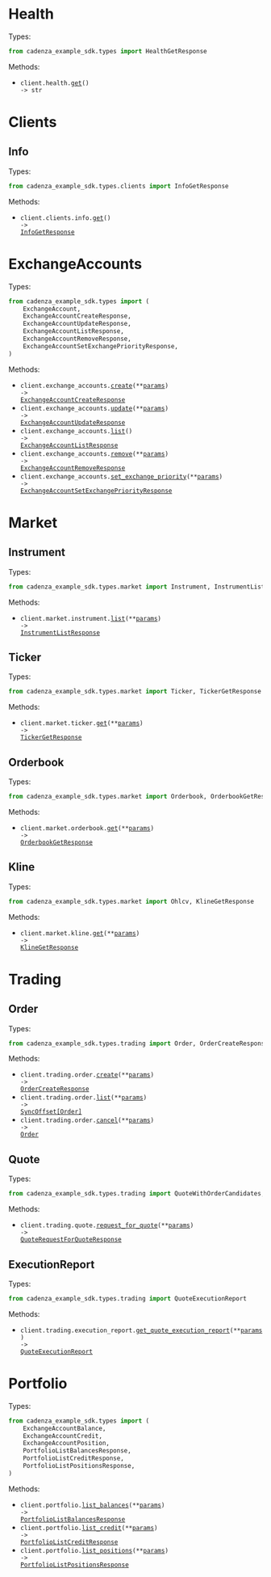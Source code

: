 # Health

Types:

```python
from cadenza_example_sdk.types import HealthGetResponse
```

Methods:

- <code title="get /api/v2/health">client.health.<a href="./src/cadenza_example_sdk/resources/health.py">get</a>() -> str</code>

# Clients

## Info

Types:

```python
from cadenza_example_sdk.types.clients import InfoGetResponse
```

Methods:

- <code title="get /api/v2/client/getInfo">client.clients.info.<a href="./src/cadenza_example_sdk/resources/clients/info.py">get</a>() -> <a href="./src/cadenza_example_sdk/types/clients/info_get_response.py">InfoGetResponse</a></code>

# ExchangeAccounts

Types:

```python
from cadenza_example_sdk.types import (
    ExchangeAccount,
    ExchangeAccountCreateResponse,
    ExchangeAccountUpdateResponse,
    ExchangeAccountListResponse,
    ExchangeAccountRemoveResponse,
    ExchangeAccountSetExchangePriorityResponse,
)
```

Methods:

- <code title="post /api/v2/exchange/addExchangeAccount">client.exchange_accounts.<a href="./src/cadenza_example_sdk/resources/exchange_accounts.py">create</a>(\*\*<a href="src/cadenza_example_sdk/types/exchange_account_create_params.py">params</a>) -> <a href="./src/cadenza_example_sdk/types/exchange_account_create_response.py">ExchangeAccountCreateResponse</a></code>
- <code title="post /api/v2/exchange/updateExchangeAccount">client.exchange_accounts.<a href="./src/cadenza_example_sdk/resources/exchange_accounts.py">update</a>(\*\*<a href="src/cadenza_example_sdk/types/exchange_account_update_params.py">params</a>) -> <a href="./src/cadenza_example_sdk/types/exchange_account_update_response.py">ExchangeAccountUpdateResponse</a></code>
- <code title="get /api/v2/exchange/listExchangeAccounts">client.exchange_accounts.<a href="./src/cadenza_example_sdk/resources/exchange_accounts.py">list</a>() -> <a href="./src/cadenza_example_sdk/types/exchange_account_list_response.py">ExchangeAccountListResponse</a></code>
- <code title="post /api/v2/exchange/removeExchangeAccount">client.exchange_accounts.<a href="./src/cadenza_example_sdk/resources/exchange_accounts.py">remove</a>(\*\*<a href="src/cadenza_example_sdk/types/exchange_account_remove_params.py">params</a>) -> <a href="./src/cadenza_example_sdk/types/exchange_account_remove_response.py">ExchangeAccountRemoveResponse</a></code>
- <code title="post /api/v2/exchange/setExchangePriority">client.exchange_accounts.<a href="./src/cadenza_example_sdk/resources/exchange_accounts.py">set_exchange_priority</a>(\*\*<a href="src/cadenza_example_sdk/types/exchange_account_set_exchange_priority_params.py">params</a>) -> <a href="./src/cadenza_example_sdk/types/exchange_account_set_exchange_priority_response.py">ExchangeAccountSetExchangePriorityResponse</a></code>

# Market

## Instrument

Types:

```python
from cadenza_example_sdk.types.market import Instrument, InstrumentListResponse
```

Methods:

- <code title="get /api/v2/market/listSymbolInfo">client.market.instrument.<a href="./src/cadenza_example_sdk/resources/market/instrument.py">list</a>(\*\*<a href="src/cadenza_example_sdk/types/market/instrument_list_params.py">params</a>) -> <a href="./src/cadenza_example_sdk/types/market/instrument_list_response.py">InstrumentListResponse</a></code>

## Ticker

Types:

```python
from cadenza_example_sdk.types.market import Ticker, TickerGetResponse
```

Methods:

- <code title="get /api/v2/market/ticker">client.market.ticker.<a href="./src/cadenza_example_sdk/resources/market/ticker.py">get</a>(\*\*<a href="src/cadenza_example_sdk/types/market/ticker_get_params.py">params</a>) -> <a href="./src/cadenza_example_sdk/types/market/ticker_get_response.py">TickerGetResponse</a></code>

## Orderbook

Types:

```python
from cadenza_example_sdk.types.market import Orderbook, OrderbookGetResponse
```

Methods:

- <code title="get /api/v2/market/orderbook">client.market.orderbook.<a href="./src/cadenza_example_sdk/resources/market/orderbook.py">get</a>(\*\*<a href="src/cadenza_example_sdk/types/market/orderbook_get_params.py">params</a>) -> <a href="./src/cadenza_example_sdk/types/market/orderbook_get_response.py">OrderbookGetResponse</a></code>

## Kline

Types:

```python
from cadenza_example_sdk.types.market import Ohlcv, KlineGetResponse
```

Methods:

- <code title="get /api/v2/market/kline">client.market.kline.<a href="./src/cadenza_example_sdk/resources/market/kline.py">get</a>(\*\*<a href="src/cadenza_example_sdk/types/market/kline_get_params.py">params</a>) -> <a href="./src/cadenza_example_sdk/types/market/kline_get_response.py">KlineGetResponse</a></code>

# Trading

## Order

Types:

```python
from cadenza_example_sdk.types.trading import Order, OrderCreateResponse
```

Methods:

- <code title="post /api/v2/trading/placeOrder">client.trading.order.<a href="./src/cadenza_example_sdk/resources/trading/order.py">create</a>(\*\*<a href="src/cadenza_example_sdk/types/trading/order_create_params.py">params</a>) -> <a href="./src/cadenza_example_sdk/types/trading/order_create_response.py">OrderCreateResponse</a></code>
- <code title="get /api/v2/trading/listOrders">client.trading.order.<a href="./src/cadenza_example_sdk/resources/trading/order.py">list</a>(\*\*<a href="src/cadenza_example_sdk/types/trading/order_list_params.py">params</a>) -> <a href="./src/cadenza_example_sdk/types/trading/order.py">SyncOffset[Order]</a></code>
- <code title="post /api/v2/trading/cancelOrder">client.trading.order.<a href="./src/cadenza_example_sdk/resources/trading/order.py">cancel</a>(\*\*<a href="src/cadenza_example_sdk/types/trading/order_cancel_params.py">params</a>) -> <a href="./src/cadenza_example_sdk/types/trading/order.py">Order</a></code>

## Quote

Types:

```python
from cadenza_example_sdk.types.trading import QuoteWithOrderCandidates, QuoteRequestForQuoteResponse
```

Methods:

- <code title="post /api/v2/trading/fetchQuotes">client.trading.quote.<a href="./src/cadenza_example_sdk/resources/trading/quote.py">request_for_quote</a>(\*\*<a href="src/cadenza_example_sdk/types/trading/quote_request_for_quote_params.py">params</a>) -> <a href="./src/cadenza_example_sdk/types/trading/quote_request_for_quote_response.py">QuoteRequestForQuoteResponse</a></code>

## ExecutionReport

Types:

```python
from cadenza_example_sdk.types.trading import QuoteExecutionReport
```

Methods:

- <code title="post /api/v2/trading/getQuoteExecutionReport">client.trading.execution_report.<a href="./src/cadenza_example_sdk/resources/trading/execution_report.py">get_quote_execution_report</a>(\*\*<a href="src/cadenza_example_sdk/types/trading/execution_report_get_quote_execution_report_params.py">params</a>) -> <a href="./src/cadenza_example_sdk/types/trading/quote_execution_report.py">QuoteExecutionReport</a></code>

# Portfolio

Types:

```python
from cadenza_example_sdk.types import (
    ExchangeAccountBalance,
    ExchangeAccountCredit,
    ExchangeAccountPosition,
    PortfolioListBalancesResponse,
    PortfolioListCreditResponse,
    PortfolioListPositionsResponse,
)
```

Methods:

- <code title="get /api/v2/portfolio/listBalances">client.portfolio.<a href="./src/cadenza_example_sdk/resources/portfolio.py">list_balances</a>(\*\*<a href="src/cadenza_example_sdk/types/portfolio_list_balances_params.py">params</a>) -> <a href="./src/cadenza_example_sdk/types/portfolio_list_balances_response.py">PortfolioListBalancesResponse</a></code>
- <code title="get /api/v2/portfolio/listCredit">client.portfolio.<a href="./src/cadenza_example_sdk/resources/portfolio.py">list_credit</a>(\*\*<a href="src/cadenza_example_sdk/types/portfolio_list_credit_params.py">params</a>) -> <a href="./src/cadenza_example_sdk/types/portfolio_list_credit_response.py">PortfolioListCreditResponse</a></code>
- <code title="get /api/v2/portfolio/listPositions">client.portfolio.<a href="./src/cadenza_example_sdk/resources/portfolio.py">list_positions</a>(\*\*<a href="src/cadenza_example_sdk/types/portfolio_list_positions_params.py">params</a>) -> <a href="./src/cadenza_example_sdk/types/portfolio_list_positions_response.py">PortfolioListPositionsResponse</a></code>

